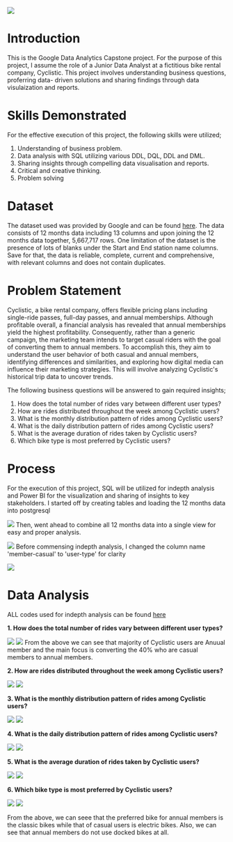 ![](image100.jpg)
# Introduction
This is the Google Data Analytics Capstone project. For the purpose of this project, I assume the role of a Junior Data Analyst at a fictitious bike rental company, Cyclistic. This project involves understanding business questions, proferring data- driven solutions and sharing findings through data visulaization and reports. 

# Skills Demonstrated
For the effective execution of this project, the following skills were utilized;
1. Understanding of business problem.
2. Data analysis with SQL utilizing various DDL, DQL, DDL and DML.
3. Sharing insights through compelling data visualisation and reports.
4. Critical and creative thinking.
5. Problem solving

# Dataset
The dataset used was provided by Google and can be found [here](https://divvy-tripdata.s3.amazonaws.com/index.html). The data consists of 12 months data including 13 columns and upon joining the 12 months data together, 5,667,717 rows. One limitation of the dataset is the presence of lots of blanks under the Start and End station name columns. Save for that, the data is reliable, complete, current and comprehensive, with relevant columns and does not contain duplicates.

# Problem Statement
Cyclistic, a bike rental company, offers flexible pricing plans including single-ride passes, full-day passes, and annual memberships. Although profitable overall, a financial analysis has revealed that annual memberships yield the highest profitability. Consequently, rather than a generic campaign, the marketing team intends to target casual riders with the goal of converting them to annual members. To accomplish this, they aim to understand the user behavior of both casual and annual members, identifying differences and similarities, and exploring how digital media can influence their marketing strategies. This will involve analyzing Cyclistic's historical trip data to uncover trends.

The following business questions will be answered to gain required insights;

1. How does the total number of rides vary between different user types?
2. How are rides distributed throughout the week among Cyclistic users?
3. What is the monthly distribution pattern of rides among Cyclistic users?
4. What is the daily distribution pattern of rides among Cyclistic users?
5. What is the average duration of rides taken by Cyclistic users?
6.  Which bike type is most preferred by Cyclistic users?

# Process
For the execution of this project, SQL will be utilized for indepth analysis and Power BI for the visualization and sharing of insights to key stakeholders. I started off by creating tables and loading the 12 months data into postgresql

![](gda1.jpg)
Then, went ahead to combine all 12 months data into a single view for easy and proper analysis.

![](gda2.PNG)
Before commensing indepth analysis, I changed the column name 'member-casual' to 'user-type' for clarity

![](gda3.PNG)

# Data Analysis
ALL codes used for indepth analysis can be found [here](GDA_cyclystic_capstone_project)

**1. How does the total number of rides vary between different user types?**
   
![](gda4.PNG)   ![](gda4.1.PNG)
From the above we can see that majority of Cyclistic users are Anuual member and the main focus is converting the 40% who are casual members to annual members.

**2. How are rides distributed throughout the week among Cyclistic users?**
   
![](gda5.PNG)   ![](gda5.1.PNG)

**3. What is the monthly distribution pattern of rides among Cyclistic users?**
   
![](gda6.PNG)   ![](gda6.1.PNG)

**4. What is the daily distribution pattern of rides among Cyclistic users?**
   
![](gda7.PNG)   ![](gda7.1.PNG)

**5. What is the average duration of rides taken by Cyclistic users?**
   
![](gda8.PNG)   ![](gda8.1.PNG)

**6. Which bike type is most preferred by Cyclistic users?**
    
![](gda9.PNG)   ![](gda9.1.PNG)

From the above, we can seee that the preferred bike for annual members is the classic bikes while that of casual users is electric bikes. Also, we can see that annual members do not use docked bikes at all.





